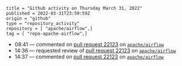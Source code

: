 ```
title = "Github activity on Thursday March 31, 2022"
published = 2022-03-31T23:59:59Z
origin = "github"
type = "repository_activity"
repository = [ "apache/airflow",]
tag = [ "repo-apache-airflow",]
```

* 08:41 — commented on [pull request 22123](https://github.com/apache/airflow/pull/22123) on [`apache/airflow`](https://github.com/apache/airflow)
* 14:36 — requested review of [pull request 22123](https://github.com/apache/airflow/pull/22123) on [`apache/airflow`](https://github.com/apache/airflow)
* 14:37 — commented on [pull request 22123](https://github.com/apache/airflow/pull/22123) on [`apache/airflow`](https://github.com/apache/airflow)
